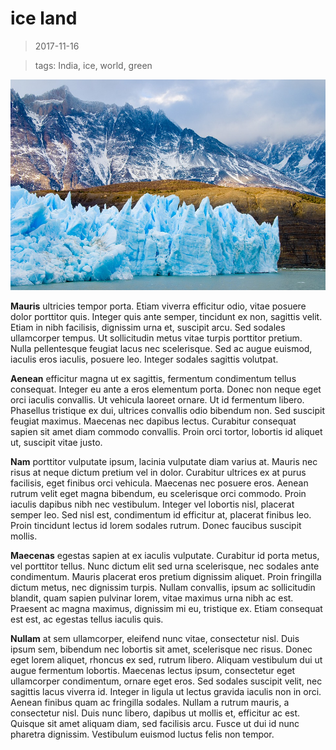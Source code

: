 ice land
====

> 2017-11-16

> tags: India, ice, world, green

![ice](./ice.jpg)

__Mauris__ ultricies tempor porta. Etiam viverra efficitur odio, vitae posuere dolor porttitor quis. Integer quis ante semper, tincidunt ex non, sagittis velit. Etiam in nibh facilisis, dignissim urna et, suscipit arcu. Sed sodales ullamcorper tempus. Ut sollicitudin metus vitae turpis porttitor pretium. Nulla pellentesque feugiat lacus nec scelerisque. Sed ac augue euismod, iaculis eros iaculis, posuere leo. Integer sodales sagittis volutpat.

__Aenean__ efficitur magna ut ex sagittis, fermentum condimentum tellus consequat. Integer eu ante a eros elementum porta. Donec non neque eget orci iaculis convallis. Ut vehicula laoreet ornare. Ut id fermentum libero. Phasellus tristique ex dui, ultrices convallis odio bibendum non. Sed suscipit feugiat maximus. Maecenas nec dapibus lectus. Curabitur consequat sapien sit amet diam commodo convallis. Proin orci tortor, lobortis id aliquet ut, suscipit vitae justo.

__Nam__ porttitor vulputate ipsum, lacinia vulputate diam varius at. Mauris nec risus at neque dictum pretium vel in dolor. Curabitur ultrices ex at purus facilisis, eget finibus orci vehicula. Maecenas nec posuere eros. Aenean rutrum velit eget magna bibendum, eu scelerisque orci commodo. Proin iaculis dapibus nibh nec vestibulum. Integer vel lobortis nisl, placerat semper leo. Sed nisl est, condimentum id efficitur at, placerat finibus leo. Proin tincidunt lectus id lorem sodales rutrum. Donec faucibus suscipit mollis.

__Maecenas__ egestas sapien at ex iaculis vulputate. Curabitur id porta metus, vel porttitor tellus. Nunc dictum elit sed urna scelerisque, nec sodales ante condimentum. Mauris placerat eros pretium dignissim aliquet. Proin fringilla dictum metus, nec dignissim turpis. Nullam convallis, ipsum ac sollicitudin blandit, quam sapien pulvinar lorem, vitae maximus urna nibh ac est. Praesent ac magna maximus, dignissim mi eu, tristique ex. Etiam consequat est est, ac egestas tellus iaculis quis.

__Nullam__ at sem ullamcorper, eleifend nunc vitae, consectetur nisl. Duis ipsum sem, bibendum nec lobortis sit amet, scelerisque nec risus. Donec eget lorem aliquet, rhoncus ex sed, rutrum libero. Aliquam vestibulum dui ut augue fermentum lobortis. Maecenas lectus ipsum, consectetur eget ullamcorper condimentum, ornare eget eros. Sed sodales suscipit velit, nec sagittis lacus viverra id. Integer in ligula ut lectus gravida iaculis non in orci. Aenean finibus quam ac fringilla sodales. Nullam a rutrum mauris, a consectetur nisl. Duis nunc libero, dapibus ut mollis et, efficitur ac est. Quisque sit amet aliquam diam, sed facilisis arcu. Fusce ut dui id nunc pharetra dignissim. Vestibulum euismod luctus felis non tempor.


